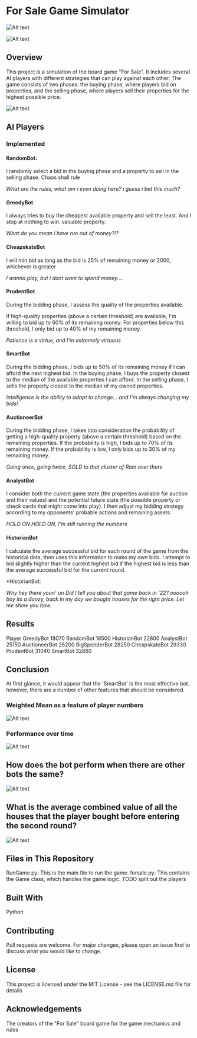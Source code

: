 # For Sale Game Simulator

![Alt text](plots/image-5.png)

![Alt text](plots/image-6.png)

## Overview
This project is a simulation of the board game "For Sale". It includes several AI players with different strategies that can play against each other. The game consists of two phases: the buying phase, where players bid on properties, and the selling phase, where players sell their properties for the highest possible price.

![Alt text](plots/fullplot.png)

## AI Players
### Implemented

#### RandomBot: 
  I randomly select a bid in the buying phase and a property to sell in the selling phase. Chaos shall rule <br>
  
*What are the rules, what am i even doing here? i guess i bet this much?*

#### GreedyBot
I always tries to buy the cheapest available property and sell the least. And I stop at nothing to win.
valuable property. <br>

*What do you mean i have run out of money?!?*

#### CheapskateBot

I will min bid as long as the bid is 25% of remaining money or 2000, whichever is greater<br>

*I wanna play, but i dont want to spend money....*

#### PrudentBot

During the bidding phase, I assess the quality of the properties available. 

If high-quality properties (above a certain threshold) are available, I'm willing to bid up to 60% of its remaining money. For properties below this threshold, I only bid up to 40% of my remaining money.<br>

*Patience is a virtue, and I'm extremely virtuous*

#### SmartBot

During the bidding phase, I bids up to 50% of its remaining money if I can afford the next highest bid.
In the buying phase, I buys the property closest to the median of the available properties I can afford.
In the selling phase, I sells the property closest to the median of my owned properties. <br>

*Intelligence is the ability to adapt to change... and I'm always changing my bids!*

#### AuctioneerBot

During the bidding phase, I takes into consideration the probability of getting a high-quality property (above a certain threshold) 
based on the remaining properties. If the probability is high, I bids up to 70% of its remaining money. If the probability is low, 
I only bids up to 30% of my remaining money.<br>

*Going once, going twice, SOLD to that cluster of Ram over there*

#### AnalystBot

I consider both the current game state (the properties available for auction and their values) and the potential future state (the possible property or check cards that might come into play). I then adjust my bidding strategy according to my opponents' probable actions and remaining assets. <br>

*HOLD ON HOLD ON, I'm still running the numbers*

#### HistorianBot

I calculate the average successful bid for each round of the game from the historical data, then uses this information to make my own bids. I attempt to bid slightly higher than the current highest bid if the highest bid is less than the average successful bid for the current round.

*HistorianBot: 

*Why hey there youn' un Did I tell you about that game back in '22? oooooh boy its a doozy, back in my day we bought houses for the right price. Let me show you how.*

## Results

Player
GreedyBot        18070
RandomBot        18500
HistorianBot     22800
AnalystBot       25150
AuctioneerBot    26200
BigSpenderBot    28250
CheapskateBot    29330
PrudentBot       31040
SmartBot         32860

## Conclusion

At first glance, it would appear that the 'SmartBot' is the most effective bot. however, there are a number of other features that should be considered.


### Weighted Mean as a feature of player numbers

![Alt text](plots/heatmap.png)

### Performance over time
![Alt text](plots/perround.png)

## How does the bot perform when there are other bots the same?

![Alt text](plots/heatgrid.png)

## What is the average combined value of all the houses that the player bought before entering the second round?

![Alt text](plots/fullpropertycount.png)

## Files in This Repository
RunGame.py: This is the main file to run the game.
forsale.py: This contains the Game class, which handles the game logic. TODO split out the players

## Built With
Python

## Contributing
Pull requests are welcome. For major changes, please open an issue first to discuss what you would like to change.

## License
This project is licensed under the MIT License - see the LICENSE.md file for details

## Acknowledgements
The creators of the "For Sale" board game for the game mechanics and rules
